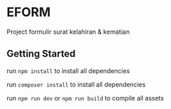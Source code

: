 # EFORM

Project formulir surat kelahiran & kematian

## Getting Started
run `npm install` to install all dependencies

run `composer install` to install all dependencies

run `npm run dev` or `npm run build` to compile all assets
